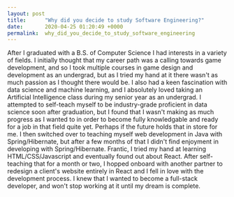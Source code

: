 ```yaml
---
layout: post
title:      "Why did you decide to study Software Engineering?"
date:       2020-04-25 01:20:49 +0000
permalink:  why_did_you_decide_to_study_software_engineering
---
```



After I graduated with a B.S. of Computer Science I had interests in a variety of fields. I initially thought that my career path was a calling towards game development, and so I took multiple courses in game design and development as an undergrad, but as I tried my hand at it there wasn't as much passion as I thought there would be. I also had a keen fascination with data science and machine learning, and I absolutely loved taking an Artificial Intelligence class during my senior year as an undergrad. I attempted to self-teach myself to be industry-grade proficient in data science soon after graduation, but I found that I wasn't making as much progress as I wanted to in order to become fully knowledgable and ready for a job in that field quite yet. Perhaps if the future holds that in store for me. I then switched over to teaching myself web development in Java with Spring/Hibernate, but after a few months of that I didn't find enjoyment in developing with Spring/Hibernate. Frantic, I tried my hand at learning HTML/CSS/Javascript and eventually found out about React. After self-teaching that for a month or two, I hopped onboard with another partner to redesign a client's website entirely in React and I fell in love with the development process. I knew that I wanted to become a full-stack developer, and won't stop working at it until my dream is complete. 
